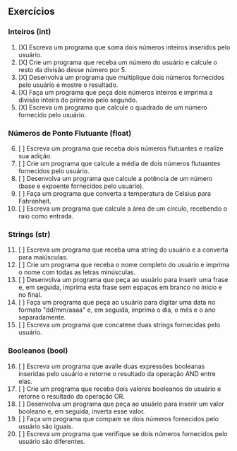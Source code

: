 ## Exercícios
### Inteiros (int)

01. [X] Escreva um programa que soma dois números inteiros inseridos pelo usuário.
02. [X] Crie um programa que receba um número do usuário e calcule o resto da divisão desse número por 5.
03. [X] Desenvolva um programa que multiplique dois números fornecidos pelo usuário e mostre o resultado.
04. [X] Faça um programa que peça dois números inteiros e imprima a divisão inteira do primeiro pelo segundo.
05. [X] Escreva um programa que calcule o quadrado de um número fornecido pelo usuário.

### Números de Ponto Flutuante (float)
06. [ ] Escreva um programa que receba dois números flutuantes e realize sua adição.
07. [ ] Crie um programa que calcule a média de dois números flutuantes fornecidos pelo usuário.
08. [ ] Desenvolva um programa que calcule a potência de um número (base e expoente fornecidos pelo usuário).
09. [ ] Faça um programa que converta a temperatura de Celsius para Fahrenheit.
10. [ ] Escreva um programa que calcule a área de um círculo, recebendo o raio como entrada.

### Strings (str)
11. [ ] Escreva um programa que receba uma string do usuário e a converta para maiúsculas.
12. [ ] Crie um programa que receba o nome completo do usuário e imprima o nome com todas as letras minúsculas.
13. [ ] Desenvolva um programa que peça ao usuário para inserir uma frase e, em seguida, imprima esta frase sem espaços em branco no início e no final.
14. [ ] Faça um programa que peça ao usuário para digitar uma data no formato "dd/mm/aaaa" e, em seguida, imprima o dia, o mês e o ano separadamente.
15. [ ] Escreva um programa que concatene duas strings fornecidas pelo usuário.

### Booleanos (bool)
16. [ ] Escreva um programa que avalie duas expressões booleanas inseridas pelo usuário e retorne o resultado da operação AND entre elas.
17. [ ] Crie um programa que receba dois valores booleanos do usuário e retorne o resultado da operação OR.
18. [ ] Desenvolva um programa que peça ao usuário para inserir um valor booleano e, em seguida, inverta esse valor.
19. [ ] Faça um programa que compare se dois números fornecidos pelo usuário são iguais.
20. [ ] Escreva um programa que verifique se dois números fornecidos pelo usuário são diferentes.